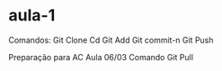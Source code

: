 # aula-1
Comandos:
Git Clone 
Cd
Git Add
Git commit-n
Git Push

Preparação para AC
Aula 06/03 
Comando Git Pull
